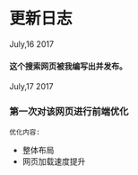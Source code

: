# 更新日志
July,16 2017
#### 这个搜索网页被我编写出并发布。

July,17 2017
### 第一次对该网页进行前端优化
    优化内容:  
- 整体布局
- 网页加载速度提升
